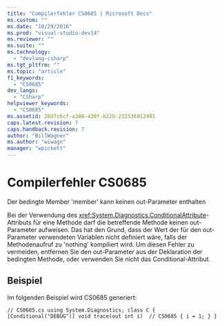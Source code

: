```yaml
---
title: "Compilerfehler CS0685 | Microsoft Docs"
ms.custom: ""
ms.date: "10/29/2016"
ms.prod: "visual-studio-dev14"
ms.reviewer: ""
ms.suite: ""
ms.technology: 
  - "devlang-csharp"
ms.tgt_pltfrm: ""
ms.topic: "article"
f1_keywords: 
  - "CS0685"
dev_langs: 
  - "CSharp"
helpviewer_keywords: 
  - "CS0685"
ms.assetid: 20d7c6cf-a388-430f-b22b-232536912491
caps.latest.revision: 7
caps.handback.revision: 7
author: "BillWagner"
ms.author: "wiwagn"
manager: "wpickett"
---
```

# Compilerfehler CS0685
Der bedingte Member 'member' kann keinen out\-Parameter enthalten  
  
 Bei der Verwendung des <xref:System.Diagnostics.ConditionalAttribute>\-Attributs für eine Methode darf die betreffende Methode keinen out\-Parameter aufweisen. Das hat den Grund, dass der Wert der für den out\-Parameter verwendeten Variablen nicht definiert wäre, falls der Methodenaufruf zu 'nothing' kompiliert wird. Um diesen Fehler zu vermeiden, entfernen Sie den out\-Parameter aus der Deklaration der bedingten Methode, oder verwenden Sie nicht das Conditional\-Attribut.  
  
## Beispiel  
 Im folgenden Beispiel wird CS0685 generiert:  
  
```  
// CS0685.cs using System.Diagnostics; class C { [Conditional("DEBUG")] void trace(out int i)  // CS0685 { i = 1; } }  
```